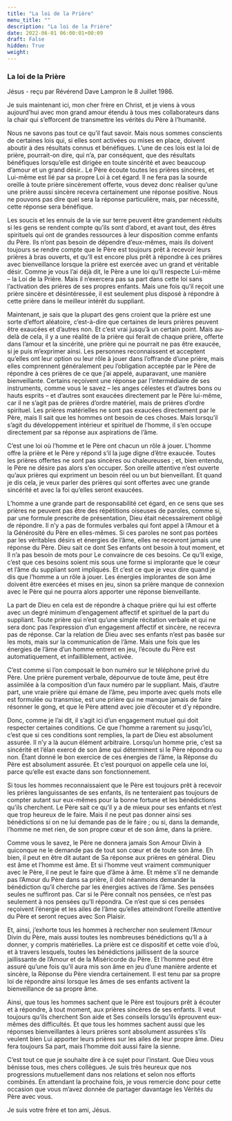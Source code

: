 ```yaml
---
title: "La loi de la Prière"
menu_title: ""
description: "La loi de la Prière"
date: 2022-06-01 06:00:01+00:09
draft: False
hidden: True
weight:
---
```

### La loi de la Prière

Jésus - reçu par Révérend Dave Lampron le 8 Juillet 1986.

Je suis maintenant ici, mon cher frère en Christ, et je viens à vous aujourd’hui avec mon grand amour étendu à tous mes collaborateurs dans la chair qui s’efforcent de transmettre les vérités du Père à l’humanité.

Nous ne savons pas tout ce qu’il faut savoir. Mais nous sommes conscients de certaines lois qui, si elles sont activées ou mises en place, doivent aboutir à des résultats connus et bénéfiques. L’une de ces lois est la loi de prière, pourrait-on dire, qui n’a, par conséquent, que des résultats bénéfiques lorsqu’elle est dirigée en toute sincérité et avec beaucoup d’amour et un grand désir.. Le Père écoute toutes les prières sincères, et Lui-même est lié par sa propre Loi à cet égard. Il ne fera pas la sourde oreille à toute prière sincèrement offerte, vous devez donc réaliser qu’une une prière aussi sincère recevra certainement une réponse positive. Nous ne pouvons pas dire quel sera la réponse particulière, mais, par nécessité, cette réponse sera bénéfique.

Les soucis et les ennuis de la vie sur terre peuvent être grandement réduits si les gens se rendent compte qu’ils sont d’abord, et avant tout, des êtres spirituels qui ont de grandes ressources à leur disposition comme enfants du Père. Ils n’ont pas besoin de dépendre d’eux-mêmes, mais ils doivent toujours se rendre compte que le Père est toujours prêt à recevoir leurs prières à bras ouverts, et qu’Il est encore plus prêt à répondre à ces prières avec bienveillance lorsque la prière est exercée avec un grand et véritable désir. Comme je vous l’ai déjà dit, le Père a une loi qu’Il respecte Lui-même – la Loi de la Prière. Mais il n’exercera pas sa part dans cette loi sans l’activation des prières de ses propres enfants. Mais une fois qu’il reçoit une prière sincère et désintéressée, il est seulement plus disposé à répondre à cette prière dans le meilleur intérêt du suppliant.

Maintenant, je sais que la plupart des gens croient que la prière est une sorte d’effort aléatoire, c’est-à-dire que certaines de leurs prières peuvent être exaucées et d’autres non. Et c’est vrai jusqu’à un certain point. Mais au-delà de cela, il y a une réalité de la prière qui ferait de chaque prière, offerte dans l’amour et la sincérité, une prière qui ne pourrait ne pas être exaucée, si je puis m’exprimer ainsi. Les personnes reconnaissent et acceptent qu’elles ont leur option ou leur rôle à jouer dans l’offrande d’une prière, mais elles comprennent généralement peu l’obligation acceptée par le Père de répondre à ces prières de ce que j’ai appelé, auparavant, une manière bienveillante. Certains reçoivent une réponse par l’intermédiaire de ses instruments, comme vous le savez – les anges célestes et d’autres bons ou hauts esprits – et d’autres sont exaucées directement par le Père lui-même, car il ne s’agit pas de prières d’ordre matériel, mais de prières d’ordre spirituel. Les prières matérielles ne sont pas exaucées directement par le Père, mais Il sait que les hommes ont besoin de ces choses. Mais lorsqu’il s’agit du développement intérieur et spirituel de l’homme, il s’en occupe directement par sa réponse aux aspirations de l’âme.

C’est une loi où l’homme et le Père ont chacun un rôle à jouer. L’homme offre la prière et le Père y répond s’il la juge digne d’être exaucée. Toutes les prières offertes ne sont pas sincères ou chaleureuses ; et, bien entendu, le Père ne désire pas alors s’en occuper. Son oreille attentive n’est ouverte qu’aux prières qui expriment un besoin réel ou un but bienveillant. Et quand je dis cela, je veux parler des prières qui sont offertes avec une grande sincérité et avec la foi qu’elles seront exaucées.

L’homme a une grande part de responsabilité cet égard, en ce sens que ses prières ne peuvent pas être des répétitions oiseuses de paroles, comme si, par une formule prescrite de présentation, Dieu était nécessairement obligé de répondre. Il n’y a pas de formules verbales qui font appel à l’Amour et à la Générosité du Père en elles-mêmes. Si ces paroles ne sont pas portées par les véritables désirs et énergies de l’âme, elles ne recevront jamais une réponse du Père. Dieu sait ce dont Ses enfants ont besoin à tout moment, et Il n’a pas besoin de mots pour Le convaincre de ces besoins. Ce qu’Il exige, c’est que ces besoins soient mis sous une forme si implorante que le cœur et l’âme du suppliant sont impliqués. Et c’est ce que je veux dire quand je dis que l’homme a un rôle à jouer. Les énergies implorantes de son âme doivent être exercées et mises en jeu, sinon sa prière manque de connexion avec le Père qui ne pourra alors apporter une réponse bienveillante.

La part de Dieu en cela est de répondre à chaque prière qui lui est offerte avec un degré minimum d’engagement affectif et spirituel de la part du suppliant. Toute prière qui n’est qu’une simple récitation verbale et qui ne sera donc pas l’expression d’un engagement affectif et sincère, ne recevra pas de réponse. Car la relation de Dieu avec ses enfants n’est pas basée sur les mots, mais sur la communication de l’âme. Mais une fois que les énergies de l’âme d’un homme entrent en jeu, l’écoute du Père est automatiquement, et infailliblement, activée.

C’est comme si l’on composait le bon numéro sur le téléphone privé du Père. Une prière purement verbale, dépourvue de toute âme, peut être assimilée à la composition d’un faux numéro par le suppliant. Mais, d’autre part, une vraie prière qui émane de l’âme, peu importe avec quels mots elle est formulée ou transmise, est une prière qui ne manque jamais de faire résonner le gong, et que le Père attend avec joie d’écouter et d’y répondre.

Donc, comme je l’ai dit, il s’agit ici d’un engagement mutuel qui doit respecter certaines conditions. Ce que l’homme a rarement su jusqu’ici, c’est que si ces conditions sont remplies, la part de Dieu est absolument assurée. Il n’y a là aucun élément arbitraire. Lorsqu’un homme prie, c’est sa sincérité et l’élan exercé de son âme qui déterminent si le Père répondra ou non. Étant donné le bon exercice de ces énergies de l’âme, la Réponse du Père est absolument assurée. Et c’est pourquoi on appelle cela une loi, parce qu’elle est exacte dans son fonctionnement.

Si tous les hommes reconnaissaient que le Père est toujours prêt à recevoir les prières languissantes de ses enfants, ils ne tenteraient pas toujours de compter autant sur eux-mêmes pour la bonne fortune et les bénédictions qu’ils cherchent. Le Père sait ce qu’il y a de mieux pour ses enfants et n’est que trop heureux de le faire. Mais il ne peut pas donner ainsi ses bénédictions si on ne lui demande pas de le faire ; ou si, dans la demande, l’homme ne met rien, de son propre cœur et de son âme, dans la prière.

Comme vous le savez, le Père ne donnera jamais Son Amour Divin à quiconque ne le demande pas de tout son cœur et de toute son âme. Eh bien, il peut en être dit autant de Sa réponse aux prières en général. Dieu est âme et l’homme est âme. Et si l’homme veut vraiment communiquer avec le Père, il ne peut le faire que d’âme à âme. Et même s’il ne demande pas l’Amour du Père dans sa prière, il doit néanmoins demander la bénédiction qu’il cherche par les énergies actives de l’âme. Ses pensées seules ne suffiront pas. Car si le Père connaît nos pensées, ce n’est pas seulement à nos pensées qu’Il répondra. Ce n’est que si ces pensées reçoivent l’énergie et les ailes de l’âme qu’elles atteindront l’oreille attentive du Père et seront reçues avec Son Plaisir.

Et, ainsi, j’exhorte tous les hommes à rechercher non seulement l’Amour Divin du Père, mais aussi toutes les nombreuses bénédictions qu’Il a à donner, y compris matérielles. La prière est ce dispositif et cette voie d’où, et à travers lesquels, toutes les bénédictions jaillissent de la source jaillissante de l’Amour et de la Miséricorde du Père. Et l’homme peut être assuré qu’une fois qu’il aura mis son âme en jeu d’une manière ardente et sincère, la Réponse du Père viendra certainement. Il est tenu par sa propre loi de répondre ainsi lorsque les âmes de ses enfants activent la bienveillance de sa propre âme.

Ainsi, que tous les hommes sachent que le Père est toujours prêt à écouter et à répondre, à tout moment, aux prières sincères de ses enfants. Il veut toujours qu’ils cherchent Son aide et Ses conseils lorsqu’ils éprouvent eux-mêmes des difficultés. Et que tous les hommes sachent aussi que les réponses bienveillantes à leurs prières sont absolument assurées s’ils veulent bien Lui apporter leurs prières sur les ailes de leur propre âme. Dieu fera toujours Sa part, mais l’homme doit aussi faire la sienne.

C’est tout ce que je souhaite dire à ce sujet pour l’instant. Que Dieu vous bénisse tous, mes chers collègues. Je suis très heureux que nos progressions mutuellement dans nos relations et selon nos efforts combinés. En attendant la prochaine fois, je vous remercie donc pour cette occasion que vous m’avez donnée de partager davantage les Vérités du Père avec vous.

Je suis votre frère et ton ami, Jésus.

